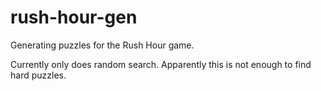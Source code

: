 # rush-hour-gen

Generating puzzles for the Rush Hour game.

Currently only does random search. Apparently this is not enough to find hard puzzles.
